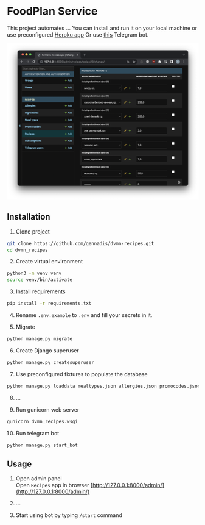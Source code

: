 # FoodPlan Service

This project automates ...
You can install and run it on your local machine or use preconfigured [Heroku app](https://dvmn-recipes.herokuapp.com/admin)
Or use [this](https://t.me/dvmn_march_11_bot) Telegram bot.


![Screenshot](Screenshot.png)

## Installation
1. Clone project
```bash
git clone https://github.com/gennadis/dvmn-recipes.git
cd dvmn_recipes
```

2. Create virtual environment
```bash
python3 -m venv venv
source venv/bin/activate
```

3. Install requirements
```bash
pip install -r requirements.txt
```

4. Rename `.env.example` to `.env` and fill your secrets in it.  

5. Migrate
```bash
python manage.py migrate
```

6. Create Django superuser
```bash
python manage.py createsuperuser
```

7. Use preconfigured fixtures to populate the database
```bash
python manage.py loaddata mealtypes.json allergies.json promocodes.json ingredients.json recipes.json
```

8. ...

9. Run gunicorn web server
```bash
gunicorn dvmn_recipes.wsgi
```

10. Run telegram bot
```bash
python manage.py start_bot
```

## Usage
1. Open admin panel  
Open `Recipes` app in browser [http://127.0.0.1:8000/admin/](http://127.0.0.1:8000/admin/)

2. ...

3. Start using bot by typing `/start` command
